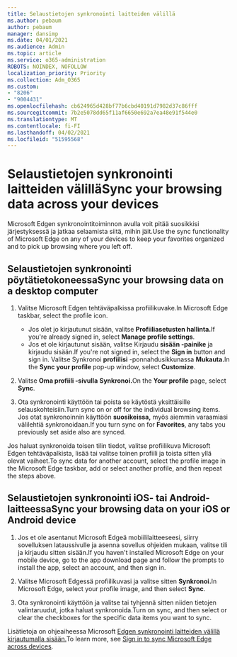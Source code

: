 ```yaml
---
title: Selaustietojen synkronointi laitteiden välillä
ms.author: pebaum
author: pebaum
manager: dansimp
ms.date: 04/01/2021
ms.audience: Admin
ms.topic: article
ms.service: o365-administration
ROBOTS: NOINDEX, NOFOLLOW
localization_priority: Priority
ms.collection: Adm_O365
ms.custom:
- "8206"
- "9004431"
ms.openlocfilehash: cb624965d428bf77b6cbd40191d7982d37c86fff
ms.sourcegitcommit: 7b2e5078dd65f11af6650e692a7ea48e91f544e0
ms.translationtype: MT
ms.contentlocale: fi-FI
ms.lasthandoff: 04/02/2021
ms.locfileid: "51595568"
---
```

# <a name="sync-your-browsing-data-across-your-devices"></a><span data-ttu-id="5df1c-102">Selaustietojen synkronointi laitteiden välillä</span><span class="sxs-lookup"><span data-stu-id="5df1c-102">Sync your browsing data across your devices</span></span>

<span data-ttu-id="5df1c-103">Microsoft Edgen synkronointitoiminnon avulla voit pitää suosikkisi järjestyksessä ja jatkaa selaamista siitä, mihin jäit.</span><span class="sxs-lookup"><span data-stu-id="5df1c-103">Use the sync functionality of Microsoft Edge on any of your devices to keep your favorites organized and to pick up browsing where you left off.</span></span>

## <a name="sync-your-browsing-data-on-a-desktop-computer"></a><span data-ttu-id="5df1c-104">Selaustietojen synkronointi pöytätietokoneessa</span><span class="sxs-lookup"><span data-stu-id="5df1c-104">Sync your browsing data on a desktop computer</span></span>

1. <span data-ttu-id="5df1c-105">Valitse Microsoft Edgen tehtäväpalkissa profiilikuvake.</span><span class="sxs-lookup"><span data-stu-id="5df1c-105">In Microsoft Edge taskbar, select the profile icon.</span></span>
    
    - <span data-ttu-id="5df1c-106">Jos olet jo kirjautunut sisään, valitse **Profiiliasetusten hallinta.**</span><span class="sxs-lookup"><span data-stu-id="5df1c-106">If you're already signed in, select **Manage profile settings**.</span></span>
    - <span data-ttu-id="5df1c-107">Jos et ole kirjautunut sisään, valitse Kirjaudu **sisään -painike** ja kirjaudu sisään.</span><span class="sxs-lookup"><span data-stu-id="5df1c-107">If you're not signed in, select the **Sign in** button and sign in.</span></span> <span data-ttu-id="5df1c-108">Valitse Synkronoi **profiilisi** -ponnahdusikkunassa **Mukauta.**</span><span class="sxs-lookup"><span data-stu-id="5df1c-108">In the **Sync your profile** pop-up window, select **Customize**.</span></span>

1. <span data-ttu-id="5df1c-109">Valitse **Oma profiili -sivulla** **Synkronoi.**</span><span class="sxs-lookup"><span data-stu-id="5df1c-109">On the **Your profile** page, select **Sync**.</span></span>

1. <span data-ttu-id="5df1c-110">Ota synkronointi käyttöön tai poista se käytöstä yksittäisille selauskohteisiin.</span><span class="sxs-lookup"><span data-stu-id="5df1c-110">Turn sync on or off for the individual browsing items.</span></span> <span data-ttu-id="5df1c-111">Jos otat synkronoinnin käyttöön **suosikeissa,** myös aiemmin varaamiasi välilehtiä synkronoidaan.</span><span class="sxs-lookup"><span data-stu-id="5df1c-111">If you turn sync on for **Favorites**, any tabs you previously set aside also are synced.</span></span>

<span data-ttu-id="5df1c-112">Jos haluat synkronoida toisen tilin tiedot, valitse profiilikuva Microsoft Edgen tehtäväpalkista, lisää tai valitse toinen profiili ja toista sitten yllä olevat vaiheet.</span><span class="sxs-lookup"><span data-stu-id="5df1c-112">To sync data for another account, select the profile image in the Microsoft Edge taskbar, add or select another profile, and then repeat the steps above.</span></span>

## <a name="sync-your-browsing-data-on-your-ios-or-android-device"></a><span data-ttu-id="5df1c-113">Selaustietojen synkronointi iOS- tai Android-laitteessa</span><span class="sxs-lookup"><span data-stu-id="5df1c-113">Sync your browsing data on your iOS or Android device</span></span>

1. <span data-ttu-id="5df1c-114">Jos et ole asentanut Microsoft Edgeä mobiililaitteeseesi, siirry sovelluksen lataussivulle ja asenna sovellus ohjeiden mukaan, valitse tili ja kirjaudu sitten sisään.</span><span class="sxs-lookup"><span data-stu-id="5df1c-114">If you haven't installed Microsoft Edge on your mobile device, go to the app download page and follow the prompts to install the app, select an account, and then sign in.</span></span>

1. <span data-ttu-id="5df1c-115">Valitse Microsoft Edgessä profiilikuvasi ja valitse sitten **Synkronoi.**</span><span class="sxs-lookup"><span data-stu-id="5df1c-115">In Microsoft Edge, select your profile image, and then select **Sync**.</span></span>

1. <span data-ttu-id="5df1c-116">Ota synkronointi käyttöön ja valitse tai tyhjennä sitten niiden tietojen valintaruudut, jotka haluat synkronoida.</span><span class="sxs-lookup"><span data-stu-id="5df1c-116">Turn on sync, and then select or clear the checkboxes for the specific data items you want to sync.</span></span>

<span data-ttu-id="5df1c-117">Lisätietoja on ohjeaiheessa Microsoft [Edgen synkronointi laitteiden välillä kirjautumalla sisään.](https://go.microsoft.com/fwlink/?linkid=2145501)</span><span class="sxs-lookup"><span data-stu-id="5df1c-117">To learn more, see [Sign in to sync Microsoft Edge across devices](https://go.microsoft.com/fwlink/?linkid=2145501).</span></span>
